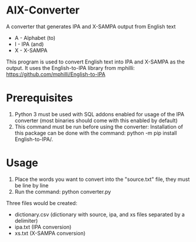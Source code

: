 # AIX-Converter
A converter that generates IPA and X-SAMPA output from English text

* A - Alphabet (to)
* I - IPA (and)
* X - X-SAMPA

This program is used to convert English text into IPA and X-SAMPA as the output. 
It uses the English-to-IPA library from mphilli: https://github.com/mphilli/English-to-IPA

# Prerequisites

1. Python 3 must be used with SQL addons enabled for usage of the IPA converter (most binaries should come with this enabled by default)
2. This command must be run before using the converter:
    Installation of this package can be done with the command: 
    python -m pip install English-to-IPA/.

# Usage

1. Place the words you want to convert into the "source.txt" file, they must be line by line
2. Run the command:
    python converter.py
    
Three files would be created:
* dictionary.csv (dictionary with source, ipa, and xs files separated by a delimiter)
* ipa.txt (IPA conversion)
* xs.txt (X-SAMPA conversion)
